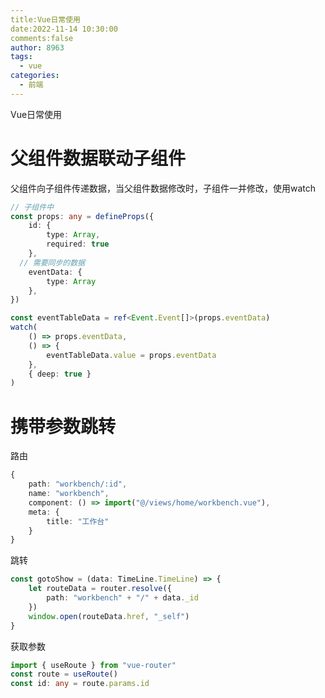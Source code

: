 ```yaml
---
title:Vue日常使用
date:2022-11-14 10:30:00
comments:false
author: 8963
tags:
  - vue
categories:
  - 前端
---
```


Vue日常使用

<!-- more -->


# 父组件数据联动子组件

父组件向子组件传递数据，当父组件数据修改时，子组件一并修改，使用watch

```typescript
// 子组件中
const props: any = defineProps({
	id: {
		type: Array,
		required: true
	},
  // 需要同步的数据
	eventData: {
		type: Array
	},
})

const eventTableData = ref<Event.Event[]>(props.eventData)
watch(
	() => props.eventData,
	() => {
		eventTableData.value = props.eventData
	},
	{ deep: true }
)
```



# 携带参数跳转

路由

```ts
{
	path: "workbench/:id",
	name: "workbench",
	component: () => import("@/views/home/workbench.vue"),
	meta: {
		title: "工作台"
	}
}
```

跳转

```ts
const gotoShow = (data: TimeLine.TimeLine) => {
	let routeData = router.resolve({
		path: "workbench" + "/" + data._id
	})
	window.open(routeData.href, "_self")
}
```

获取参数

```ts
import { useRoute } from "vue-router"
const route = useRoute()
const id: any = route.params.id
```

